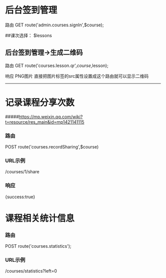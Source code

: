# 后台签到管理
路由 GET route('admin.courses.signIn',$course);

##课次选择：
$lessons

## 后台签到管理->生成二维码
路由 GET route('courses.lesson.qr',$course,$lesson);

响应 PNG图片
直接把图片标签的src属性设置成这个路由就可以显示二维码
***
# 记录课程分享次数
#####https://mp.weixin.qq.com/wiki?t=resource/res_main&id=mp1421141115
### 路由 
POST route('courses.recordSharing',$course)
### URL示例 
/courses/1/share
### 响应 
{success:true}
# 课程相关统计信息
### 路由 
POST route('courses.statistics');
### URL示例 
/courses/statistics?left=0
